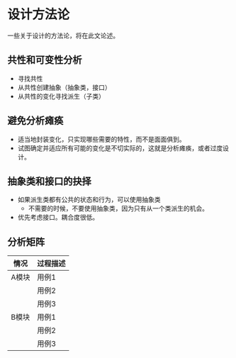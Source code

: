 # 设计方法论
一些关于设计的方法论，将在此文论述。

## 共性和可变性分析
- 寻找共性
- 从共性创建抽象（抽象类，接口）
- 从共性的变化寻找派生（子类）

## 避免分析瘫痪
- 适当地封装变化，只实现哪些需要的特性，而不是面面俱到。
- 试图确定并适应所有可能的变化是不切实际的，这就是分析瘫痪，或者过度设计。

## 抽象类和接口的抉择
- 如果派生类都有公共的状态和行为，可以使用抽象类
  - 不需要的时候，不要使用抽象类，因为只有从一个类派生的机会。
- 优先考虑接口。耦合度很低。

## 分析矩阵
| 情况  | 过程描述 |
| ----- | -------- |
| A模块 | 用例1    |
|       | 用例2    |
|       | 用例3    |
| B模块 | 用例1    |
|       | 用例2    |
|       | 用例3    |

